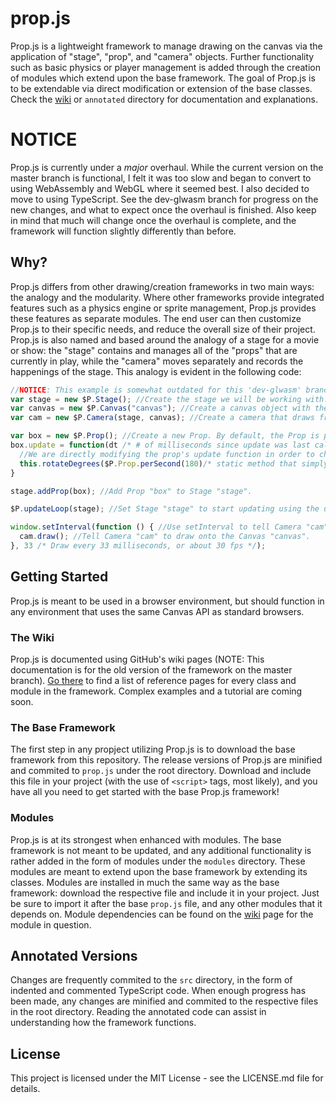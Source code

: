 # prop.js
Prop.js is a lightweight framework to manage drawing on the canvas via the application of "stage", "prop", and "camera" objects. Further functionality such as basic physics or player management is added through the creation of modules which extend upon the base framework. The goal of Prop.js is to be extendable via direct modification or extension of the base classes. Check the [wiki](https://github.com/RiggedToExplode/prop.js/wiki) or `annotated` directory for documentation and explanations.

# NOTICE
Prop.js is currently under a *major* overhaul. While the current version on the master branch is functional, I felt it was too slow and began to convert to using WebAssembly and WebGL where it seemed best. I also decided to move to using TypeScript. See the dev-glwasm branch for progress on the new changes, and what to expect once the overhaul is finished. Also keep in mind that much will change once the overhaul is complete, and the framework will function slightly differently than before.

## Why?
Prop.js differs from other drawing/creation frameworks in two main ways: the analogy and the modularity. Where other frameworks provide integrated features such as a physics engine or sprite management, Prop.js provides these features as separate modules. The end user can then customize Prop.js to their specific needs, and reduce the overall size of their project. Prop.js is also named and based around the analogy of a stage for a movie or show: the "stage" contains and manages all of the "props" that are currently in play, while the "camera" moves separately and records the happenings of the stage. This analogy is evident in the following code:
```javascript
//NOTICE: This example is somewhat outdated for this 'dev-glwasm' branch of the framework, as the framework is currently undergoing a major revision that changes a few things.
var stage = new $P.Stage(); //Create the stage we will be working with.
var canvas = new $P.Canvas("canvas"); //Create a canvas object with the id of the canvas in the DOM.
var cam = new $P.Camera(stage, canvas); //Create a camera that draws from Stage "stage" and draws onto Canvas "canvas".

var box = new $P.Prop(); //Create a new Prop. By default, the Prop is placed at the origin and is a 20px by 20px green box.
box.update = function(dt /* # of milliseconds since update was last called */) {
  //We are directly modifying the prop's update function in order to change how it moves.
  this.rotateDegrees($P.Prop.perSecond(180)/* static method that simply returns the input/1000 for readability */ * dt);
}

stage.addProp(box); //Add Prop "box" to Stage "stage".

$P.updateLoop(stage); //Set Stage "stage" to start updating using the updateLoop method that calculates dt for us.

window.setInterval(function () { //Use setInterval to tell Camera "cam" to draw.
  cam.draw(); //Tell Camera "cam" to draw onto the Canvas "canvas".
}, 33 /* Draw every 33 milliseconds, or about 30 fps */);
```

## Getting Started
Prop.js is meant to be used in a browser environment, but should function in any environment that uses the same Canvas API as standard browsers.

### The Wiki
Prop.js is documented using GitHub's wiki pages (NOTE: This documentation is for the old version of the framework on the master branch). [Go there](https://github.com/RiggedToExplode/prop.js/wiki) to find a list of reference pages for every class and module in the framework. Complex examples and a tutorial are coming soon.

### The Base Framework
The first step in any propject utilizing Prop.js is to download the base framework from this repository. The release versions of Prop.js are minified and commited to `prop.js` under the root directory. Download and include this file in your project (with the use of `<script>` tags, most likely), and you have all you need to get started with the base Prop.js framework!

### Modules
Prop.js is at its strongest when enhanced with modules. The base framework is not meant to be updated, and any additional functionality is rather added in the form of modules under the `modules` directory. These modules are meant to extend upon the base framework by extending its classes. Modules are installed in much  the same way as the base framework: download the respective file and include it in your project. Just be sure to import it after the base `prop.js` file, and any other modules that it depends on. Module dependencies can be found on the [wiki](https://github.com/RiggedToExplode/prop.js/wiki) page for the module in question.

## Annotated Versions
Changes are frequently commited to the `src` directory, in the form of indented and commented TypeScript code. When enough progress has been made, any changes are minified and commited to the respective files in the root directory. Reading the annotated code can assist in understanding how the framework functions.

## License
This project is licensed under the MIT License - see the LICENSE.md file for details.
